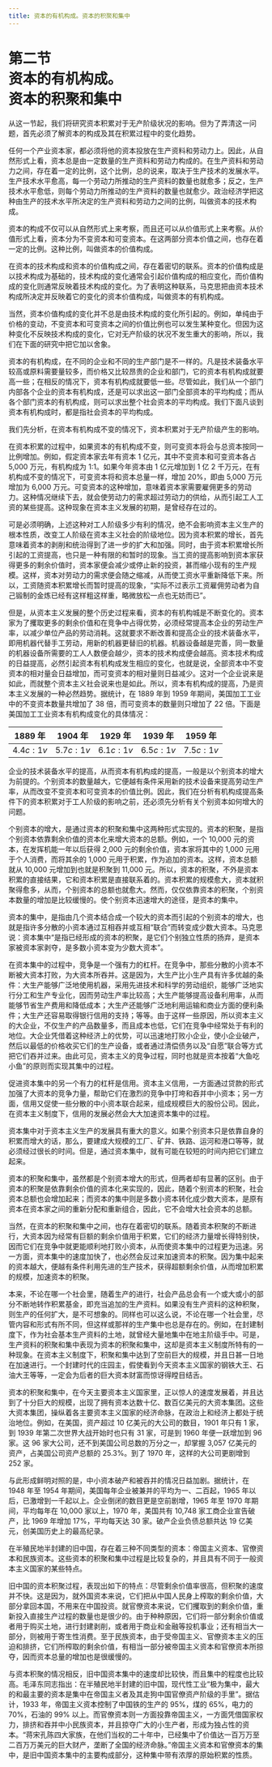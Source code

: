 ```yaml
---
title: 资本的有机构成。资本的积聚和集中
---
```


# 第二节<br>**资本的有机构成。<br>资本的积聚和集中**

从这一节起，我们将研究资本积累对于无产阶级状况的影响。但为了弄清这一问题，首先必须了解资本的构成及其在积累过程中的变化趋势。

任何一个产业资本家，都必须将他的资本投放在生产资料和劳动力上。因此，从自然形式上看，资本总是由一定数量的生产资料和劳动力构成的。在生产资料和劳动力之间，存在着一定的比例，这个比例，总的说来，取决于生产技术的发展水平。生产技术水平愈高，每一个劳动力所推动的生产资料的数量也就愈多；反之，生产技术水平愈低，则每个劳动力所推动的生产资料的数量也就愈少。政治经济学把这种由生产的技术水平所决定的生产资料和劳动力之间的比例，叫做资本的技术构成。

资本的构成不仅可以从自然形式上来考察，而且还可以从价值形式上来考察。从价值形式上看，资本分为不变资本和可变资本。在这两部分资本价值之间，也存在着一定的比例。这种比例，叫做资本的价值构成。

在资本的技术构成和资本的价值构成之间，存在着密切的联系。资本的价值构成是以技术构成为基础的，技术构成的变化通常会引起价值构成的相应变化，而价值构成的变化则通常反映着技术构成的变化。为了表明这种联系，马克思把由资本技术构成所决定并反映着它的变化的资本价值构成，叫做资本的有机构成。

当然，资本价值构成的变化并不总是由技术构成的变化所引起的。例如，单纯由于价格的变动，不变资本和可变资本之间的价值比例也可以发生某种变化。但因为这种变化不反映技术构成的变化，它对无产阶级的状况不发生重大的影响，所以，我们在下面的研究中把它加以舍象。

资本的有机构成，在不同的企业和不同的生产部门是不一样的。凡是技术装备水平较高或原料需要量较多，而价格又比较昂贵的企业和部门，它的资本有机构成就要高一些；在相反的情况下，资本有机构成就要低一些。尽管如此，我们从一个部门内部各个企业的资本有机构成，还是可以求出这一部门全部资本的平均构成；而从各个部门资本的有机构成，则可以求出整个社会资本的平均构成。我们下面凡谈到资本有机构成时，都是指社会资本的平均构成。

我们先分析，在资本有机构成不变的情况下，资本积累对于无产阶级产生的影响。

在资本积累的过程中，如果资本的有机构成不变，则可变资本将会与总资本按同一比例增加。例如，假定资本家去年有资本 1 亿元，其中不变资本和可变资本各占 5,000 万元，有机构成为 1:1。如果今年资本由 1 亿元增加到 1 亿 2 千万元，在有机构成不变的情况下，可变资本将和资本总量一样，增加 20%，即由 5,000 万元增加为 6,000 万元。可变资本的这种增加，意味着资本家需要雇佣更多的劳动力。这种情况继续下去，就会使劳动力的需求超过劳动力的供给，从而引起工人工资的某些提高。这种现象在资本主义发展的初期，是曾经存在过的。

可是必须明确，上述这种对工人阶级多少有利的情况，绝不会影响资本主义生产的根本性质，改变工人阶级在资本主义社会的阶级地位。因为资本积累的增长，首先意味着资本的剥削和统治得到了进一步的扩大和加强。同时，由于资本积累增长所引起的工资提高，也只是一种有限的和暂时的现象。当工资的提高影响到资本家获得更多的剩余价值时，资本家便会减少或停止新的投资，甚而缩小现有的生产规模。这样，资本对劳动力的需求便会随之缩减，从而使工资水平重新降低下来。所以，工资随资本积累增长而暂时提高的现象，“实际不过表示工资雇佣劳动者为自己锻制的金炼已经有这样粗这样重，略微放松一点也无妨而已”。

但是，从资本主义发展的整个历史过程来看，资本的有机构城是不断变化的。资本家为了攫取更多的剩余价值和在竞争中占得优势，必须经常提高本企业的劳动生产率，以减少单位产品的劳动消耗。这就要求不断改善和提高企业的技术装备水平，即用机器代替手工劳动，用新的机器更替旧的机器。机器设备越是完善，同一数量的机器设备所需要的工人人数便会越少，资本的技术构成便会越高。资本技术构成的日益提高，必然引起资本有机构成发生相应的变化，也就是说，全部资本中不变资本的相对量会日益增加，而可变资本的相对量则日益减少。这对一个企业说来是如此，而就整个资本主义社会说来也是如此。所以，资本有机构成的提高，乃是资本主义发展的一种必然趋势。据统计，在 1889 年到 1959 年期间，美国加工工业中的不变资本数量共增加了 38 倍，而可变资本的数量则只增加了 22 倍。下面是美国加工工业资本有机构成变化的具体情况：

<center>

| 1889 年 | 1904 年 | 1929 年 | 1939 年 | 1959 年 |
| :----: | :----: | :----: | :----: | :----: |
| $4.4c:1v$ | $5.7c:1v$ | $6.1c:1v$ | $6.5c:1v$ | $7.5c:1v$ |

</center>

企业的技术装备水平的提高，从而资本有机构成的提高，一般是以个别资本的增大为前提的。个别资本的数量越大，它便越有条件采用新的技术设备来提高劳动生产率，从而改变不变资本和可变资本的价值比例。因此，我们在分析有机构成提高条件下的资本积累对于工人阶级的影响之前，还必须先分析有关个别资本如何增大的问题。

个别资本的增大，是通过资本的积聚和集中这两种形式实现的。资本的积聚，是指个别资本依靠剩余价值的资本化来增大资本的总额。例如，一个 10,000 元的资本，在发挥机能一年以后获得 2,000 元的剩余价值，资本家将其中的 1,000 元用于个人消费，而将其余的 1,000 元用于积累，作为追加的资本。这样，资本总额就从 10,000 元增加到也就是积聚到 11,000 元。所以，资本的积聚，不外是资本积累的直接结果，它和资本积累是直接联系着的。资本积累的规模愈大，资本就积聚得愈多，从而，个别资本的总额也就愈大。然而，仅仅依靠资本的积聚，个别资本数量的增加是比较缓慢的。使个别资本迅速增大的途径，是资本的集中。

资本的集中，是指由几个资本结合成一个较大的资本而引起的个别资本的增大，也就是指许多分散的小资本通过互相吞并或互相“联合”而转变成少数大资本。马克思说：资本集中“是指已经形成的资本的积聚，是它们个别独立性质的扬弃，是资本家被资本家剥夺，是多数小资本变为少数大资本”。

在资本集中的过程中，竞争是一个强有力的杠杆。在竞争中，那些分散的小资本不断被大资本打败，为大资本所吞并。这是因为，大生产比小生产具有许多优越的条件：大生产能够广泛地使用机器，采用先进技术和科学的劳动组织，能够广泛地实行分工和生产专业化，因而劳动生产率比较高；大生产能够提高设备利用率，从而能够节省生产费用和降低成本；大生产还能够广泛地利用运输和商业方面的便利条件；大生产还容易取得银行信用的支持；等等。由于这样一些原因，所以资本主义的大企业，不仅生产的产品数量多，而且成本也低，它们在竞争中经常处于有利的地位。大企业凭借着这种经济上的优势，可以迅速地打败小企业，使小企业破产，然后以最低的价格收买它们的生产设备，或者通过清偿债务以及“自愿”联合等方式把它们吞并过来。由此可见，资本主义的竞争过程，同时也就是资本按着“大鱼吃小鱼”的原则而实现其集中的过程。

促进资本集中的另一个有力的杠杆是信用。资本主义信用，一方面通过贷款的形式加强了大资本的竞争力量，帮助它们在激烈的竞争中打垮和吞并中小资本；另一方面，信用又促使一些分散的中小资本联合起来，组成规模巨大的股份公司。因此，在资本主义制度下，信用的发展必然会大大加速资本集中的过程。

资本集中对于资本主义生产的发展具有重大的意义。如果个别资本只是依靠自身的积累而增大的话，那么，要建成大规模的工厂、矿井、铁路、运河和港口等等，就必须经过很长的时间。但是，通过资本集中，就有可能在较短的时间内把它们建立起来。

资本的积聚和集中，虽然都是个别资本增大的形式，但两者却有显著的区别。由于资本的积聚是依靠剩余价值的资本化来实现的，因此，随着个别资本的积聚，社会资本总额也会增加起来；而资本的集中则是多数小资本转化成少数大资本，是原有资本在资本家之间的重新分配和重新组合，因此，它不会增大社会资本的总额。

当然，在资本的积聚和集中之间，也存在着密切的联系。随着资本积聚的不断进行，大资本因为经常有巨额的剩余价值用于积累，它们的经济力量增长得特别快，因而它们在竞争中就更能顺利地打败小资本，从而使资本集中的过程更为迅速。另一方面，资本集中的速度加快了，也必然会反过来加速资本的积聚。因为集中起来的资本越大，便越有条件利用先进的生产技术，获得超额剩余价值，从而增加积累的规模，加速资本的积聚。

本来，不论在哪一个社会里，随着生产的进行，社会产品总会有一个或大或小的部分不断地转作积累基金，即充当追加的生产资料。如果没有生产资料的这种积聚，则生产的任何扩大，是不可想象的。同样也可以这么说，不论在哪一个社会里，尽管内容和形式有所不同，但这样或那祥的生产集中也总是存在的。例如，在封建制度下，作为社会基本生产资料的土地，就曾经大量地集中在地主阶级手中。可是，生产资料的积聚和集中表现为资本的积聚和集中，这却是资本主义制度所特有的一种现象。在资本主义制度下，积聚和集中达到了空前巨大的规模，并且日甚一日地在加速进行。一个封建时代的庄园主，假使看到今天资本主义国家的钢铁大王、石油大王等等，一定会为后者的巨大资本财富而惊讶得瞠目结舌。

资本的积聚和集中，在今天主要资本主义国家里，正以惊人的速度发展着，并且达到了十分巨大的规模，出现了拥有资本达数十亿、数百亿美元的大资本集团。这些大资本集团，操纵着各主要资本主义国家的经济命脉，在政治上和经济上都处于统治地位。例如，在美国，资产超过 10 亿美元的大公司的数目，1901 年只有 1 家，到 1939 年第二次世界大战开始时也只有 31 家，可是到 1960 年便一跃增加到 96 家。这 96 家大公司，还不到美国公司总数的万分之一，却掌握 3,057 亿美元的资产，占美国公司资产总额的 25.3%。到了 1970 年，这样的大公司更剧增到 252 家。

与此形成鲜明对照的是，中小资本破产和被吞并的情况日益加剧。据统计，在 1948 年至 1954 年期间，美国每年企业被兼并的平均为一、二百起，1965 年以后，已激增到一千起以上。企业倒闭的数目更是空前剧增，1965 年至 1970 年期间，平均每年在 10,000 家以上，1970 年，美国共有 10,748 家工商企业宣告破产，比 1969 年增加 17%，平均每天达 30 家。破产企业负债总额共达 19 亿美元，创美国历史上的最高纪录。

在半殖民地半封建的旧中国，存在着三种不同类型的资本：帝国主义资本、官僚资本和民族资本。这些资本的积聚和集中过程是比较复杂的，并且具有不同于一般资本主义国家的某些特点。

旧中国的资本积聚过程，表现出如下的特点：尽管剩余价值率很高，但积聚的速度并不快。这是因为，就外国资本来说，它们把从中国人民身上榨取的剩余价值，大部分拿回本国，不用来在中国投资。就官僚资本来说，它们攫取到的剩余价值，重新投入直接生产过程的数量也是很少的。由于种种原因，它们将一部分剩余价值或者用于购买土地，进行封建剥削，或者用于商业和金融等投机事业；还有相当大一部分，则被用于寄生性消费。至于民族资本，由于受帝国主义、官僚资本主义的压迫和排挤，它们所榨取的剩余价值，有相当一部分被帝国主义资本和官僚资本所掠夺，因而资本总量的增加也是很缓慢的。

与资本积聚的情况相反，旧中国资本集中的速度却比较快，而且集中的程度也比较高。毛泽东同志指出：在半殖民地半封建的旧中国，现代性工业“极为集中，最大的和最主要的资本是集中在帝国主义者及其走狗中国官僚资产阶级的手里”。据估计，1933 年，帝国主义资本控制了中国铁的生产的 95%，煤的 65%，电力的 70%，石油的 99% 以上。而官僚资本则一方面投靠帝国主义，一方面凭借国家权力，排挤和吞并中小民族资本，并且掠夺广大的小生产者，形成为独占性的资本。“蒋宋孔陈四大家族，在他们当权的二十年中，已经集中了价值达一百万万至二百万万美元的巨大财产，垄断了全国的经济命脉。”帝国主义资本和官僚资本的集中，是旧中国资本集中的主要构成部分，这种集中带有浓厚的原始积累的性质。